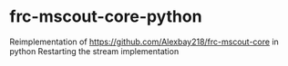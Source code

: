 # frc-mscout-core-python
Reimplementation of https://github.com/Alexbay218/frc-mscout-core in python
Restarting the stream implementation
